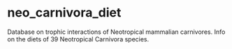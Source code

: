 # neo_carnivora_diet
Database on trophic interactions of Neotropical mammalian carnivores. Info on the diets of 39 Neotropical Carnivora species.
